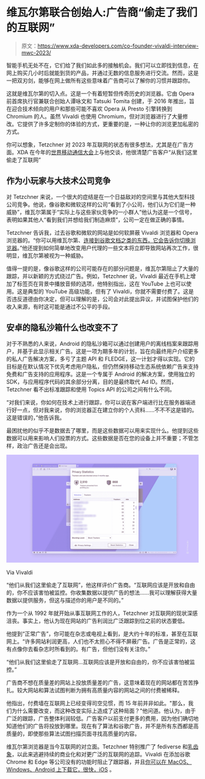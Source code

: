 # 维瓦尔第联合创始人:广告商“偷走了我们的互联网”

> 原文：<https://www.xda-developers.com/co-founder-vivaldi-interview-mwc-2023/>

智能手机无处不在，它们给了我们如此多的接触机会。我们可以立即找到信息，在网上购买几小时后就能到货的产品，并通过无数的信息服务进行交流。然而，这是一把双刃剑，能够在网上做所有这些意味着广告商可以了解你的习惯并跟踪你。

这就是维瓦尔第的切入点。这是一个有着短暂但传奇历史的浏览器。它由 Opera 前首席执行官兼联合创始人谭咏文和 Tatsuki Tomita 创建，于 2016 年推出，旨在迎合技术倾向的用户和那些可能不喜欢 Opera 从 Presto 引擎转换到 Chromium 的人。虽然 Vivaldi 也使用 Chromium，但对浏览器进行了大量修改。它提供了许多定制你的体验的方式，更重要的是，一种让你的浏览更加私密的方式。

你可以想象，Tetzchner 对 2023 年互联网的状态有很多想法，尤其是在广告方面。XDA 在今年的[世界移动通信大会](https://www.xda-developers.com/mwc-2023/)上与他交谈，他很清楚广告客户“从我们这里偷走了互联网”

## 作为小玩家与大技术公司竞争

对 Tetzchner 来说，一个很大的症结是在一个日益敌对的空间里与其他大型科技公司竞争。他说，像谷歌和微软这样的公司“看到了小公司，他们认为它们是一种威胁”，维瓦尔第属于“实际上与这些家伙竞争的一小群人”他认为这是一个信号，表明如果其他人“看到我们并想给我们制造麻烦”，公司一定在做正确的事情。

Tetzchner 告诉我，过去谷歌和微软的网站是如何软屏蔽 Vivaldi 浏览器和 Opera 浏览器的。“你可以用维瓦尔第、[连接到谷歌文档之类的东西，它会告诉你切换浏览器](https://www.quora.com/Why-does-Google-see-Vivaldi-as-a-non-compatible-browser-Vivaldi-is-built-around-the-Chrome-engine-a-Google-product-and-all-browsers-are-free-so-why-do-I-get-this-message)。”他还提到如何简单地改变用户代理的一些文本将立即导致网站再次工作，很明显，维瓦尔第被视为一种威胁。

值得一提的是，像谷歌这样的公司可能存在的部分问题是，维瓦尔第阻止了大量的跟踪，并以新颖的方式绕过广告。例如，Tetzchner 说，Vivaldi 最近在手机上增加了标签页在背景中播放音频的选项，他特别指出，这在 YouTube 上也可以使用。这是典型的 YouTube 高级功能，但有了 Vivaldi，你就不需要付费了。这是否违反道德由你决定，但可以理解的是，公司会对此提出异议，并试图保护他们的收入来源，有时这可能是通过不公平的手段。

## 安卓的隐私沙箱什么也改变不了

对于不熟悉的人来说，Android 的隐私沙箱可以通过创建用户的离线档案来跟踪用户，并基于此显示相关广告。这是一项为期多年的计划，旨在向最终用户介绍更多的私人广告解决方案，多亏了主题 API 和 FLEDGE，这一计划才得以实现。它的目标是在默认情况下优先考虑用户隐私，但仍然保持移动生态系统依赖广告来支持免费和广告支持的应用程序。这是一个专属于 Android 的解决方案，使用独立的 SDK，与应用程序代码的其余部分分离，目的是最终取代 Ad ID。然而，Tetzchner 看不出标准跟踪和使用 Topics API 的公司之间有什么不同。

“对我们来说，你如何在技术上进行跟踪，你可以说在客户端进行比在服务器端进行好一点，但对我来说，你的浏览器正在建立你的个人资料……不不不这是错的。这是错误的，”他告诉我。

最困扰他的似乎不是数据去了哪里，而是这些数据可以用来实现什么。他提到这些数据可以用来影响人们投票的方式。这些数据是否在您的设备上并不重要；不管怎样，政治广告还是会出现。

 <picture>![Vivaldi privacy statistics page](img/7cf5bc763e79df4225acea03e479c537.png)</picture> 

Via Vivaldi

“他们从我们这里偷走了互联网”，他这样评价广告商。“互联网应该是开放和自由的，你不应该害怕被监控。你收集数据以提供广告的想法……我可以理解获得大量数据以提供服务，但这与描述你的用户是不同的。”

作为一个从 1992 年就开始从事互联网工作的人，Tetzchner 对互联网的现状深感沮丧。事实上，他认为现在网站的广告利润比广泛跟踪到位之前的状态要低。

他提到“正常广告”，你可能在杂志或电视上看到，是大约十年的标准，甚至在互联网上。“许多网站利润更高，人们也不太担心不得不屏蔽广告。广告是正常的，这有点像你去看杂志时所看到的。有广告，但他们没有关注你。”

“他们从我们这里偷走了互联网...互联网应该是开放和自由的，你不应该害怕被监控。”

广告商不想在质量差的网站上投放质量差的广告，这意味着现在的网站都在苦苦挣扎。较大网站和算法试图判断为拥有高质量内容的网站之间的付费被稀释。

他指出，付费墙在互联网上已经变得司空见惯，而 15 年前并非如此。"那么，我们为什么需要改变，而这种改变实际上造成了这种局面？"他问道。他认为，由于广泛的跟踪，广告整体利润较低。广告客户以前支付更多的费用，因为他们确切地知道他们的广告将投放到哪里。现在有了算法和谷歌广告，并不是所有东西都是高质量的，即使那些算法试图扫描页面寻找高质量的内容。

维瓦尔第浏览器是当今互联网的对立面。Tetzchner 特别推广了 fediverse 和[乳齿象](https://www.xda-developers.com/what-is-mastodon/)，以此来逃避持续的商业化和对更广泛的互联网的追踪。Vivaldi 在添加谷歌 Chrome 和 Edge 等公司没有的功能时阻止了跟踪器，并且[你可以在 MacOS、Windows、Android 上下载它，很快，iOS](https://vivaldi.com/) 。